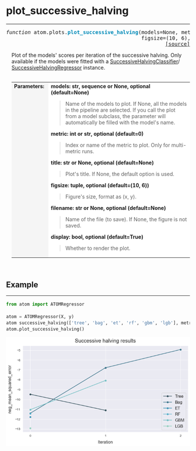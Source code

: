 # plot_successive_halving
-------------------------

<pre><em>function</em> atom.plots.<strong style="color:#008AB8">plot_successive_halving</strong>(models=None, metric=0, title=None,
                                            figsize=(10, 6), filename=None, display=True)
<div align="right"><a href="https://github.com/tvdboom/ATOM/blob/master/atom/plots.py#L336">[source]</a></div></pre>
<div style="padding-left:3%">
Plot of the models' scores per iteration of the successive halving. Only
 available if the models were fitted with a
 <a href="../../training/successivehalvingclassifier">SuccessiveHalvingClassifier</a>/
 <a href="../../training/successivehalvingregressor">SuccessiveHalvingRegressor</a>
 instance.
<br /><br />
<table width="100%">
<tr>
<td width="15%" style="vertical-align:top; background:#F5F5F5;"><strong>Parameters:</strong></td>
<td width="75%" style="background:white;">
<strong>models: str, sequence or None, optional (default=None)</strong>
<blockquote>
Name of the models to plot. If None, all the models in the pipeline are selected.
 If you call the plot from a model subclass, the parameter will automatically
 be filled with the model's name.
</blockquote>
<strong>metric: int or str, optional (default=0)</strong>
<blockquote>
Index or name of the metric to plot. Only for multi-metric runs.
</blockquote>
<strong>title: str or None, optional (default=None)</strong>
<blockquote>
Plot's title. If None, the default option is used.
</blockquote>
<strong>figsize: tuple, optional (default=(10, 6))</strong>
<blockquote>
Figure's size, format as (x, y).
</blockquote>
<strong>filename: str or None, optional (default=None)</strong>
<blockquote>
Name of the file (to save). If None, the figure is not saved.
</blockquote>
<strong>display: bool, optional (default=True)</strong>
<blockquote>
Whether to render the plot.
</blockquote>
</tr>
</table>
</div>
<br />



## Example
----------
```python
from atom import ATOMRegressor

atom = ATOMRegressor(X, y)
atom successive_halving(['tree', 'bag', 'et', 'rf', 'gbm', 'lgb'], metric='neg_mean_squared_error')
atom.plot_successive_halving()
```
![plot_successive_halving](./img/plot_successive_halving.png)
